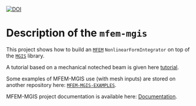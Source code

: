 [![DOI](https://joss.theoj.org/papers/10.21105/joss.07719/status.svg)](https://doi.org/10.21105/joss.07719)

# Description of the `mfem-mgis`

This project shows how to build an [`MFEM`](https://mfem.org/)
`NonlinearFormIntegrator` on top of the
[`MGIS`](https://github.com/thelfer/MFrontGenericInterfaceSupport)
library.

A tutorial based on a mechanical noteched beam is given here
[tutorial](https://thelfer.github.io/mfem-mgis/tutorial.html).

Some examples of MFEM-MGIS use (with mesh inputs) are stored on another repository here:
[`MFEM-MGIS-EXAMPLES`](https://github.com/latug0/mfem-mgis-examples).

MFEM-MGIS project documentation is available here: [Documentation](https://thelfer.github.io/mfem-mgis/).
